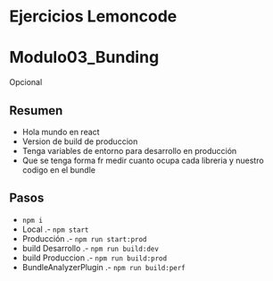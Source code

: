 # Ejercicios Lemoncode

# Modulo03_Bunding

Opcional

## Resumen

* Hola mundo en react
* Version de build de produccion
* Tenga variables de entorno para desarrollo en producción
* Que se tenga forma fr medir cuanto ocupa cada libreria y nuestro codigo en el bundle

## Pasos

- `npm i`
- Local .- `npm start`
- Producción .- `npm run start:prod`
- build Desarrollo .- `npm run build:dev`
- build Produccion .- `npm run build:prod`
- BundleAnalyzerPlugin .- `npm run build:perf`
